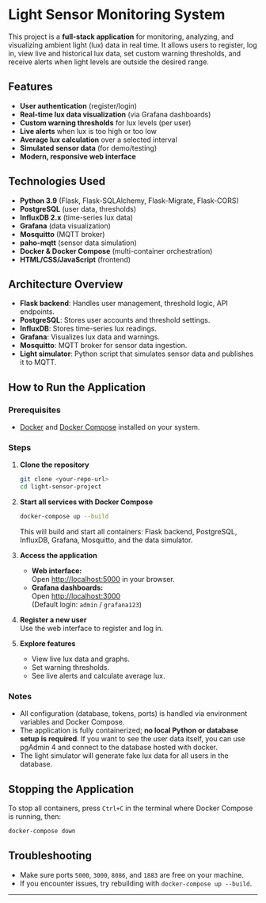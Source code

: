 # Light Sensor Monitoring System

This project is a **full-stack application** for monitoring, analyzing, and visualizing ambient light (lux) data in real time. It allows users to register, log in, view live and historical lux data, set custom warning thresholds, and receive alerts when light levels are outside the desired range.

## Features

- **User authentication** (register/login)
- **Real-time lux data visualization** (via Grafana dashboards)
- **Custom warning thresholds** for lux levels (per user)
- **Live alerts** when lux is too high or too low
- **Average lux calculation** over a selected interval
- **Simulated sensor data** (for demo/testing)
- **Modern, responsive web interface**

## Technologies Used

- **Python 3.9** (Flask, Flask-SQLAlchemy, Flask-Migrate, Flask-CORS)
- **PostgreSQL** (user data, thresholds)
- **InfluxDB 2.x** (time-series lux data)
- **Grafana** (data visualization)
- **Mosquitto** (MQTT broker)
- **paho-mqtt** (sensor data simulation)
- **Docker & Docker Compose** (multi-container orchestration)
- **HTML/CSS/JavaScript** (frontend)

## Architecture Overview

- **Flask backend**: Handles user management, threshold logic, API endpoints.
- **PostgreSQL**: Stores user accounts and threshold settings.
- **InfluxDB**: Stores time-series lux readings.
- **Grafana**: Visualizes lux data and warnings.
- **Mosquitto**: MQTT broker for sensor data ingestion.
- **Light simulator**: Python script that simulates sensor data and publishes it to MQTT.

## How to Run the Application

### Prerequisites

- [Docker](https://www.docker.com/get-started) and [Docker Compose](https://docs.docker.com/compose/) installed on your system.

### Steps

1. **Clone the repository**
    ```sh
    git clone <your-repo-url>
    cd light-sensor-project
    ```

2. **Start all services with Docker Compose**
    ```sh
    docker-compose up --build
    ```
    This will build and start all containers: Flask backend, PostgreSQL, InfluxDB, Grafana, Mosquitto, and the data simulator.

3. **Access the application**
    - **Web interface:**  
      Open [http://localhost:5000](http://localhost:5000) in your browser.
    - **Grafana dashboards:**  
      Open [http://localhost:3000](http://localhost:3000)  
      (Default login: `admin` / `grafana123`)

4. **Register a new user**  
   Use the web interface to register and log in.

5. **Explore features**
    - View live lux data and graphs.
    - Set warning thresholds.
    - See live alerts and calculate average lux.

### Notes

- All configuration (database, tokens, ports) is handled via environment variables and Docker Compose.
- The application is fully containerized; **no local Python or database setup is required**. If you want to see the user data itself, you can use pgAdmin 4 and connect to the database hosted with docker.
- The light simulator will generate fake lux data for all users in the database.

## Stopping the Application

To stop all containers, press `Ctrl+C` in the terminal where Docker Compose is running, then:
```sh
docker-compose down
```

## Troubleshooting

- Make sure ports `5000`, `3000`, `8086`, and `1883` are free on your machine.
- If you encounter issues, try rebuilding with `docker-compose up --build`.

---

